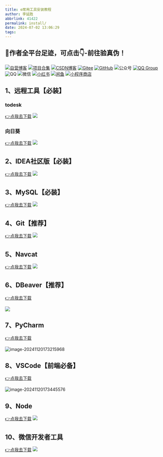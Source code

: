 ```yaml
---
title: ⚙常用工具安装教程
author: 李延胜
abbrlink: 41422
permalink: install/
date: 2024-07-02 13:06:29
tags:
---
```

## 📢作者全平台足迹，可点击👇-前往验真伪！

<span>
<a href="http://www.liyansheng.top/blog"><img src="https://img.shields.io/badge/木子空间-自营博客-00dfbf" alt="自营博客"></a>
<a href="https://yan-sheng-li.github.io/project/"><img src="https://img.shields.io/badge/木子空间-项目&资料-1e90ff" alt="项目合集"></a>
<a href="https://blog.csdn.net/weixin_44107140"><img src="https://img.shields.io/badge/木子空间-CSDN&粉丝1.5w+-FC5531" alt="CSDN博客"></a>
<a href="https://gitee.com/yan-sheng-li"><img src="https://img.shields.io/badge/木子空间-Gitee-orange" alt="Gitee"></a>
<a href="https://github.com/yan-sheng-li"><img src="https://img.shields.io/badge/木子空间-GitHub-black" alt="GitHub"></a>
<img src="https://img.shields.io/badge/木子空间-公众号《编程亿点有趣》&粉丝6k+-brightgreen" alt="公众号">
<a href="https://qm.qq.com/cgi-bin/qm/qr?k=NZUoWMzd3PQLWwxRGMiBNYEnVkEdNq__&jump_from=webapi&authKey=kgAofDqUzgwMCSX+UQQwxf837zMeWFGGmo4iIcbgkklW2pdfmVOlxPWAK6sMYMaC"><img src="https://img.shields.io/badge/木子空间-QQ社群(450+人)-18a2ea" alt="QQ Group"></a>
<img src="https://img.shields.io/badge/博主-QQ：1761724207-29a1db" alt="QQ">
<img src="https://img.shields.io/badge/博主-微信：17641244340-07c261" alt="微信">
<a href="https://www.xiaohongshu.com/user/profile/668f634100000000030315a1"><img src="https://img.shields.io/badge/木子空间-小红书-FF2842" alt="小红书"></a>
<a href="http://cdn.qiniu.liyansheng.top/img/20250423150441.png"><img src="https://img.shields.io/badge/木子空间-闲鱼-ffe10f" alt="闲鱼"></a>
<a href="http://cdn.qiniu.liyansheng.top/img/20250423145452.png"><img src="https://img.shields.io/badge/木子空间-小程序商店-green" alt="小程序商店"></a>
</span>


## 1、远程工具【必装】
### todesk
[👉点我去下载](https://www.todesk.com/)
![](http://cdn.qiniu.liyansheng.top/img/20240702141503.png)

### 向日葵
[👉点我去下载](https://sunlogin.oray.com/download)
![](http://cdn.qiniu.liyansheng.top/img/20250424170133.png)


## 2、IDEA社区版【必装】
[👉点我去下载](https://www.jetbrains.com/zh-cn/idea/download/?section=windows)
![](http://cdn.qiniu.liyansheng.top/img/20240702130931.png)

## 3、MySQL【必装】
[👉点我去下载](https://dev.mysql.com/downloads/windows/installer/8.0.html)
![](http://cdn.qiniu.liyansheng.top/img/20240702141752.png)

## 4、Git【推荐】
[👉点我去下载](https://git-scm.com/download/win)
![](http://cdn.qiniu.liyansheng.top/img/20240702183936.png)

## 5、Navcat
[👉点我去下载](https://www.navicat.com.cn/products#navicat)
![](http://cdn.qiniu.liyansheng.top/img/20240702184307.png)

## 6、DBeaver【推荐】

[👉点我去下载](https://dbeaver.io/download/)

![](http://cdn.qiniu.liyansheng.top/img/20241120173025.png)

## 7、PyCharm

[👉点我去下载](https://www.jetbrains.com/zh-cn/pycharm/download/?section=windows)

![image-20241120173215968](http://cdn.qiniu.liyansheng.top/img/image-20241120173215968.png)

## 8、VSCode【前端必备】

[👉点我去下载](https://code.visualstudio.com/)

![image-20241120173445576](http://cdn.qiniu.liyansheng.top/img/image-20241120173445576.png)

## 9、Node
[👉点我去下载](https://nodejs.org/zh-cn/download)
![](http://cdn.qiniu.liyansheng.top/img/20250417070944.png)

## 10、微信开发者工具
[👉点我去下载](https://developers.weixin.qq.com/miniprogram/dev/devtools/download.html)
![](http://cdn.qiniu.liyansheng.top/img/20250417071406.png)